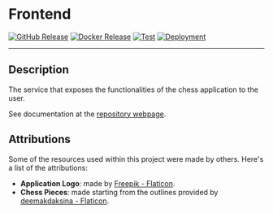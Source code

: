 # Frontend

[![GitHub Release](https://img.shields.io/github/v/tag/ldss-project/frontend?label=Github&color=blue)](https://github.com/ldss-project/frontend/releases)
[![Docker Release](https://img.shields.io/docker/v/jahrim/io.github.jahrim.chess.frontend?label=Docker&color=blue)](https://hub.docker.com/r/jahrim/io.github.jahrim.chess.frontend)
[![Test](https://github.com/ldss-project/frontend/actions/workflows/continuous-testing.yml/badge.svg)](https://github.com/ldss-project/frontend/actions/workflows/continuous-testing.yml)
[![Deployment](https://github.com/ldss-project/frontend/actions/workflows/continuous-deployment.yml/badge.svg)](https://github.com/ldss-project/frontend/actions/workflows/continuous-deployment.yml)

---

## Description

The service that exposes the functionalities of the chess application to the user.

See documentation at the [repository webpage](https://ldss-project.github.io/frontend).

## Attributions

Some of the resources used within this project were made by others. Here's a list of the attributions:

- **Application Logo**: made by [Freepik - Flaticon](https://www.flaticon.com/authors/Freepik).
- **Chess Pieces**: made starting from the outlines provided by
  [deemakdaksina - Flaticon](https://www.flaticon.com/authors/deemakdaksina).